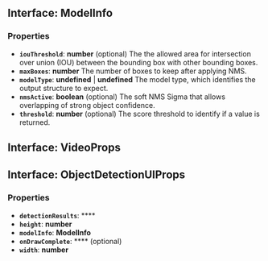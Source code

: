 ## Interface: ModelInfo

### Properties

- **`iouThreshold`**: **number** (optional)
  The the allowed area for intersection over union (IOU) between the bounding box with other bounding boxes.
- **`maxBoxes`**: **number**
  The number of boxes to keep after applying NMS.
- **`modelType`**: **undefined** | **undefined**
  The model type, which identifies the output structure to expect.
- **`nmsActive`**: **boolean** (optional)
  The soft NMS Sigma that allows overlapping of strong object confidence.
- **`threshold`**: **number** (optional)
  The score threshold to identify if a value is returned.

## Interface: VideoProps

## Interface: ObjectDetectionUIProps

### Properties

- **`detectionResults`**: ****
- **`height`**: **number**
- **`modelInfo`**: **ModelInfo**
- **`onDrawComplete`**: **** (optional)
- **`width`**: **number**
